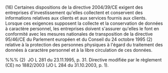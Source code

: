 (16) Certaines dispositions de la directive 2004/39/CE exigent des entreprises d'investissement qu'elles collectent et conservent des informations relatives aux clients et aux services fournis aux clients. Lorsque ces exigences supposent la collecte et la conservation de données à caractère personnel, les entreprises doivent s'assurer qu'elles le font en conformité avec les mesures nationales de transposition de la directive 95/46/CE du Parlement européen et du Conseil du 24 octobre 1995 (2) relative à la protection des personnes physiques à l'égard du traitement des données à caractère personnel et à la libre circulation de ces données.

%%% (2)  JO L 281 du 23.11.1995, p. 31. Directive modifiée par le règlement (CE) no 1882/2003 (JO L 284 du 31.10.2003, p. 1).